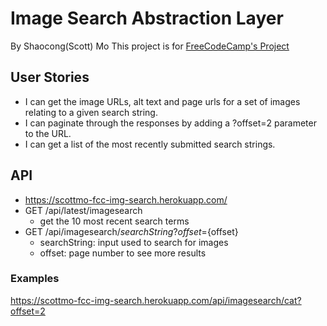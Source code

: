 # Image Search Abstraction Layer
By Shaocong(Scott) Mo
This project is for [FreeCodeCamp's Project](https://www.freecodecamp.org/challenges/image-search-abstraction-layer)

## User Stories
- I can get the image URLs, alt text and page urls for a set of images relating to a given search string.
- I can paginate through the responses by adding a ?offset=2 parameter to the URL.
- I can get a list of the most recently submitted search strings.

## API
- https://scottmo-fcc-img-search.herokuapp.com/
- GET /api/latest/imagesearch
    - get the 10 most recent search terms
- GET /api/imagesearch/${searchString}?offset=${offset}
    - searchString: input used to search for images
    - offset: page number to see more results

### Examples
https://scottmo-fcc-img-search.herokuapp.com/api/imagesearch/cat?offset=2
